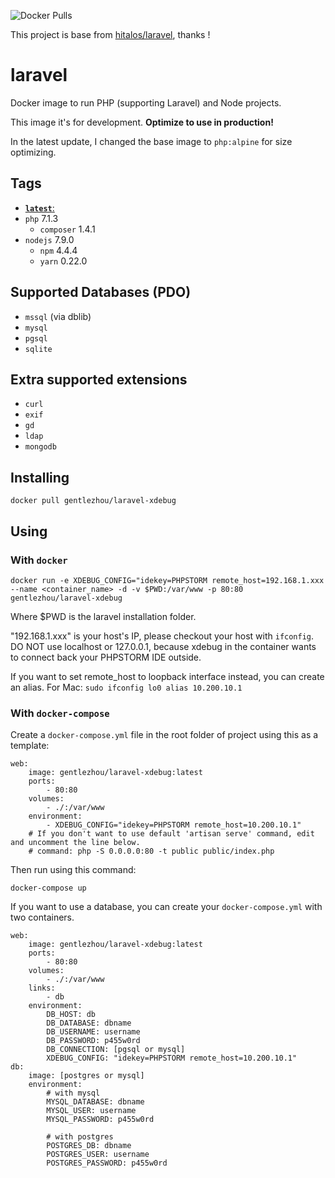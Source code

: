 ![Docker Pulls](https://img.shields.io/docker/pulls/gentlezhou/laravel-xdebug.svg)

This project is base from [hitalos/laravel](https://hub.docker.com/r/hitalos/laravel/), thanks !



# laravel

Docker image to run PHP (supporting Laravel) and Node projects.

This image it's for development. **Optimize to use in production!**

In the latest update, I changed the base image to `php:alpine` for size optimizing.

## Tags
* [**`latest`**:](https://github.com/gentlezhou/laravel-xdebug/blob/master/Dockerfile)
* `php` 7.1.3
   * `composer` 1.4.1
* `nodejs` 7.9.0
   * `npm` 4.4.4
   * `yarn` 0.22.0

## Supported Databases (**PDO**)
* `mssql` (via dblib)
* `mysql`
* `pgsql`
* `sqlite`

## Extra supported extensions
* `curl`
* `exif`
* `gd`
* `ldap`
* `mongodb`

## Installing
    docker pull gentlezhou/laravel-xdebug

## Using

### With `docker`
    docker run -e XDEBUG_CONFIG="idekey=PHPSTORM remote_host=192.168.1.xxx --name <container_name> -d -v $PWD:/var/www -p 80:80 gentlezhou/laravel-xdebug
Where $PWD is the laravel installation folder.

"192.168.1.xxx" is your host's IP, please checkout your host with `ifconfig`. DO NOT use localhost or 127.0.0.1, because xdebug in the container wants to connect back your PHPSTORM IDE outside.

If you want to set remote_host to loopback interface instead, you can create an alias.
For Mac: `sudo ifconfig lo0 alias 10.200.10.1`


### With `docker-compose`

Create a `docker-compose.yml` file in the root folder of project using this as a template:
```
web:
    image: gentlezhou/laravel-xdebug:latest
    ports:
        - 80:80
    volumes:
        - ./:/var/www
    environment:
        - XDEBUG_CONFIG="idekey=PHPSTORM remote_host=10.200.10.1"
    # If you don't want to use default 'artisan serve' command, edit and uncomment the line below.
    # command: php -S 0.0.0.0:80 -t public public/index.php
```

Then run using this command:

    docker-compose up


If you want to use a database, you can create your `docker-compose.yml` with two containers.
```
web:
    image: gentlezhou/laravel-xdebug:latest
    ports:
        - 80:80
    volumes:
        - ./:/var/www
    links:
        - db
    environment:
        DB_HOST: db
        DB_DATABASE: dbname
        DB_USERNAME: username
        DB_PASSWORD: p455w0rd
        DB_CONNECTION: [pgsql or mysql]
        XDEBUG_CONFIG: "idekey=PHPSTORM remote_host=10.200.10.1"
db:
    image: [postgres or mysql]
    environment:
        # with mysql
        MYSQL_DATABASE: dbname
        MYSQL_USER: username
        MYSQL_PASSWORD: p455w0rd

        # with postgres
        POSTGRES_DB: dbname
        POSTGRES_USER: username
        POSTGRES_PASSWORD: p455w0rd
```






